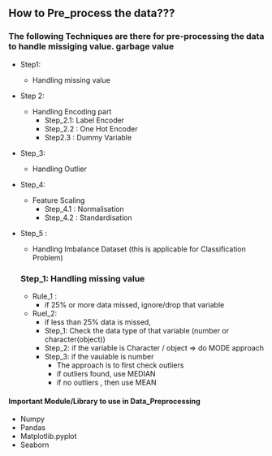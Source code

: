 ## How to Pre_process the data???
### The following Techniques are there for pre-processing the data to handle missiging value. garbage value 
- Step1:
   - Handling missing value
- Step 2:
  - Handling Encoding part
    - Step_2.1: Label Encoder
    - Step_2.2 : One Hot Encoder
    - Step2.3 : Dummy Variable
- Step_3:
  - Handling Outlier
- Step_4:
  - Feature Scaling
    - Step_4.1 : Normalisation
    - Step_4.2 : Standardisation
- Step_5 :
   - Handling Imbalance Dataset (this is applicable for Classification Problem)
 
  ### Step_1: Handling missing value
  - Rule_1 :
    - if 25% or more data missed, ignore/drop that variable
  - Ruel_2:
    - if less than 25% data is missed,
    - Step_1: Check the data type of that variable (number or character(object))
    - Step_2: if the variable is Character / object => do MODE approach
    - Step_3: if the vauiable is number
       - The approach is to first check outliers
       - if outliers found, use MEDIAN
       - if no outliers , then use MEAN


#### Important Module/Library to use in Data_Preprocessing
- Numpy
- Pandas
- Matplotlib.pyplot
- Seaborn
